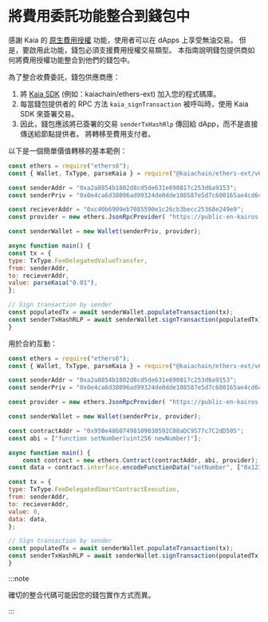 # 將費用委託功能整合到錢包中

感謝 Kaia 的 [原生費用授權](https://docs.kaia.io/build/transactions/fee-delegation/) 功能，使用者可以在 dApps 上享受無油交易。 但是，要啟用此功能，錢包必須支援費用授權交易類型。 本指南說明錢包提供商如何將費用授權功能整合到他們的錢包中。

為了整合收費委託，錢包供應商應：

1. 將 [Kaia SDK](https://github.com/kaiachain/kaia-sdk) (例如：kaiachain/ethers-ext) 加入您的程式碼庫。
2. 每當錢包提供者的 RPC 方法 `kaia_signTransaction` 被呼叫時，使用 Kaia SDK 來簽署交易。
3. 因此，錢包應該將已簽署的交易 `senderTxHashRlp` 傳回給 dApp，而不是直接傳送給節點提供者。 將轉移至費用支付者。

以下是一個簡單價值轉移的基本範例：

```javascript
const ethers = require("ethers6"); 
const { Wallet, TxType, parseKaia } = require("@kaiachain/ethers-ext/v6"); 

const senderAddr = "0xa2a8854b1802d8cd5de631e690817c253d6a9153"; 
const senderPriv = "0x0e4ca6d38096ad99324de0dde108587e5d7c600165ae4cd6c2462c597458c2b8"; 

const recieverAddr = "0xc40b6909eb7085590e1c26cb3becc25368e249e9"; 
const provider = new ethers.JsonRpcProvider( "https://public-en-kairos.node.kaia.io" ); 

const senderWallet = new Wallet(senderPriv, provider); 

async function main() { 
const tx = {
type: TxType.FeeDelegatedValueTransfer, 
from: senderAddr, 
to: recieverAddr, 
value: parseKaia("0.01"), 
}; 

// Sign transaction by sender
const populatedTx = await senderWallet.populateTransaction(tx); 
const senderTxHashRLP = await senderWallet.signTransaction(populatedTx); console.log("senderTxHashRLP", senderTxHashRLP); 
}
```

用於合約互動：

```javascript
const ethers = require("ethers6"); 
const { Wallet, TxType, parseKaia } = require("@kaiachain/ethers-ext/v6"); 

const senderAddr = "0xa2a8854b1802d8cd5de631e690817c253d6a9153"; 
const senderPriv = "0x0e4ca6d38096ad99324de0dde108587e5d7c600165ae4cd6c2462c597458c2b8"; 

const provider = new ethers.JsonRpcProvider( "https://public-en-kairos.node.kaia.io" ); 

const senderWallet = new Wallet(senderPriv, provider); 

const contractAddr = "0x95Be48607498109030592C08aDC9577c7C2dD505";
const abi = ["function setNumber(uint256 newNumber)"];

async function main() {
	const contract = new ethers.Contract(contractAddr, abi, provider);
const data = contract.interface.encodeFunctionData("setNumber", ["0x123"]);

const tx = {
type: TxType.FeeDelegatedSmartContractExecution, 
from: senderAddr,
to: recieverAddr, 
value: 0, 
data: data,
}; 

// Sign transaction by sender
const populatedTx = await senderWallet.populateTransaction(tx); 
const senderTxHashRLP = await senderWallet.signTransaction(populatedTx); console.log("senderTxHashRLP", senderTxHashRLP); 
}
```

:::note

確切的整合代碼可能因您的錢包實作方式而異。

:::